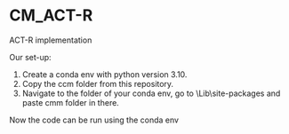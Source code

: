 # CM_ACT-R
ACT-R implementation

Our set-up:
1. Create a conda env with python version 3.10.
2. Copy the ccm folder from this repository.
3. Navigate to the folder of your conda env, go to \Lib\site-packages and paste cmm folder in there.

Now the code can be run using the conda env